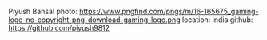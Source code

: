 Piyush Bansal
photo: https://www.pngfind.com/pngs/m/16-165675_gaming-logo-no-copyright-png-download-gaming-logo.png
location: india
github: https://github.com/piyush9812
